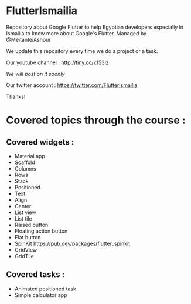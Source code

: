 # FlutterIsmailia

Repository about Google Flutter to help Egyptian developers especially in Ismailia to know more about Google's Flutter.
Managed by @MeitanteiAshour

We update this repository every time we do a project or a task.

Our youtube channel : http://tiny.cc/x153lz

*We will post on it soonly*

Our twitter account : https://twitter.com/FlutterIsmailia

Thanks!

# Covered topics through the course :

## Covered widgets :
- Material app
- Scaffold
- Columns
- Rows
- Stack
- Positioned
- Text
- Align
- Center
- List view
- List tile
- Raised button 
- Floating action button
- Flat button
- SpinKit https://pub.dev/packages/flutter_spinkit 
- GridView
- GridTile

## Covered tasks :
- Animated positioned task
- Simple calculator app
